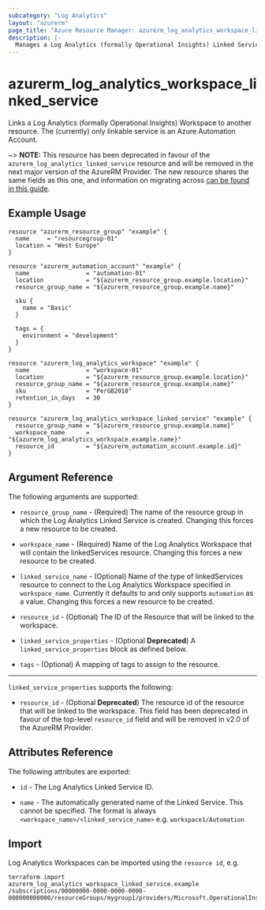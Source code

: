 ```yaml
---
subcategory: "Log Analytics"
layout: "azurerm"
page_title: "Azure Resource Manager: azurerm_log_analytics_workspace_linked_service"
description: |-
  Manages a Log Analytics (formally Operational Insights) Linked Service.
---
```


# azurerm_log_analytics_workspace_linked_service

Links a Log Analytics (formally Operational Insights) Workspace to another resource. The (currently) only linkable service is an Azure Automation Account.

~> **NOTE:** This resource has been deprecated in favour of the `azurerm_log_analytics_linked_service` resource and will be removed in the next major version of the AzureRM Provider. The new resource shares the same fields as this one, and information on migrating across [can be found in this guide](../guides/migrating-between-renamed-resources.html).


## Example Usage

```hcl
resource "azurerm_resource_group" "example" {
  name     = "resourcegroup-01"
  location = "West Europe"
}

resource "azurerm_automation_account" "example" {
  name                = "automation-01"
  location            = "${azurerm_resource_group.example.location}"
  resource_group_name = "${azurerm_resource_group.example.name}"

  sku {
    name = "Basic"
  }

  tags = {
    environment = "development"
  }
}

resource "azurerm_log_analytics_workspace" "example" {
  name                = "workspace-01"
  location            = "${azurerm_resource_group.example.location}"
  resource_group_name = "${azurerm_resource_group.example.name}"
  sku                 = "PerGB2018"
  retention_in_days   = 30
}

resource "azurerm_log_analytics_workspace_linked_service" "example" {
  resource_group_name = "${azurerm_resource_group.example.name}"
  workspace_name      = "${azurerm_log_analytics_workspace.example.name}"
  resource_id         = "${azurerm_automation_account.example.id}"
}
```

## Argument Reference

The following arguments are supported:

* `resource_group_name` - (Required) The name of the resource group in which the Log Analytics Linked Service is created. Changing this forces a new resource to be created.

* `workspace_name` - (Required) Name of the Log Analytics Workspace that will contain the linkedServices resource. Changing this forces a new resource to be created.

* `linked_service_name` - (Optional) Name of the type of linkedServices resource to connect to the Log Analytics Workspace specified in `workspace_name`. Currently it defaults to and only supports `automation` as a value. Changing this forces a new resource to be created.

* `resource_id` - (Optional) The ID of the Resource that will be linked to the workspace.

* `linked_service_properties` - (Optional **Deprecated**) A `linked_service_properties` block as defined below.

* `tags` - (Optional) A mapping of tags to assign to the resource.

---

`linked_service_properties` supports the following:

* `resource_id` - (Optional  **Deprecated**) The resource id of the resource that will be linked to the workspace. This field has been deprecated in favour of the top-level `resource_id` field and will be removed in v2.0 of the AzureRM Provider.

## Attributes Reference

The following attributes are exported:

* `id` - The Log Analytics Linked Service ID.

* `name` - The automatically generated name of the Linked Service. This cannot be specified. The format is always `<workspace_name>/<linked_service_name>` e.g. `workspace1/Automation`

## Import

Log Analytics Workspaces can be imported using the `resource id`, e.g.

```shell
terraform import azurerm_log_analytics_workspace_linked_service.example /subscriptions/00000000-0000-0000-0000-000000000000/resourceGroups/mygroup1/providers/Microsoft.OperationalInsights/workspaces/workspace1/linkedservices/automation
```
